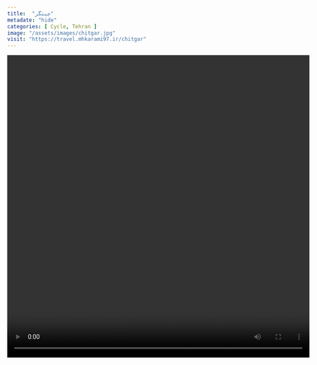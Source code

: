 ```yaml
---
title:  "چیتگر"
metadate: "hide"
categories: [ Cycle, Tehran ]
image: "/assets/images/chitgar.jpg"
visit: "https://travel.mhkarami97.ir/chitgar"
---
```


<p align="center">
<video width="700" height="700" controls>
  <source src="/assets/videos/chitgar.mp4" type="video/mp4">
</video>
</p>
